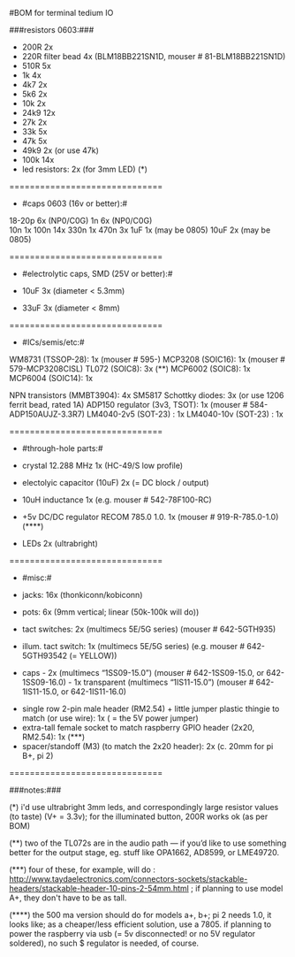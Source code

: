 #BOM for terminal tedium IO 


###resistors 0603:###

- 200R            	2x 
- 220R filter bead    4x (BLM18BB221SN1D, mouser # 81-BLM18BB221SN1D)
- 510R            	5x
- 1k 					4x
- 4k7					2x 
- 5k6        		    2x
- 10k 				2x
- 24k9 				12x
- 27k					2x 
- 33k 				5x
- 47k                 5x 
- 49k9 				2x (or use 47k)
- 100k 				14x  
- led resistors:      2x (for 3mm LED) (*) 

==============================

- #caps 0603 (16v or better):#

18-20p			 6x (NP0/C0G) 
1n 				 6x (NP0/C0G)  	 
10n 			 1x 
100n 			14x 
330n             1x
470n 			 3x
1uF				 1x (may be 0805)
10uF			 2x (may be 0805)

==============================

- #electrolytic caps, SMD (25V or better):#

- 10uF 			 3x (diameter < 5.3mm)
- 33uF 			 3x (diameter < 8mm)

==============================

- #ICs/semis/etc:#

WM8731  (TSSOP-28):  1x  (mouser # 595-)
MCP3208 (SOIC16): 	 1x  (mouser # 579-MCP3208CISL)
TL072 (SOIC8):    	 3x  (**)
MCP6002 (SOIC8):  	 1x
MCP6004 (SOIC14): 	 1x


NPN transistors (MMBT3904): 4x 
SM5817 Schottky diodes: 3x (or use 1206 ferrit bead, rated 1A)
ADP150 regulator (3v3, TSOT): 1x (mouser # 584-ADP150AUJZ-3.3R7)
LM4040-2v5 (SOT-23) : 1x
LM4040-10v (SOT-23) : 1x

==============================

- #through-hole parts:#

- crystal 12.288 MHz 						1x (HC-49/S low profile) 
- electolyic capacitor (10uF)				2x (= DC block / output)
- 10uH inductance 	    	    			1x (e.g. mouser # 542-78F100-RC)
- +5v DC/DC regulator RECOM 785.0 1.0.     	1x (mouser # 919-R-785.0-1.0) (****)
- LEDs  2x (ultrabright) 

==============================

- #misc:#

- jacks:			  16x (thonkiconn/kobiconn)
- pots:				  6x  (9mm vertical; linear (50k-100k will do))
- tact switches: 	  2x  (multimecs 5E/5G series) (mouser # 642-5GTH935)
- illum. tact switch: 1x  (multimecs 5E/5G series) (e.g. mouser # 642-5GTH93542 (= YELLOW))
+ caps			- 2x  (multimecs “1SS09-15.0”) (mouser # 642-1SS09-15.0, or 642-1SS09-16.0)
				- 1x  transparent (multimecs “1IS11-15.0”) (mouser # 642-1IS11-15.0, or 642-1IS11-16.0)


- single row 2-pin male header (RM2.54) + little jumper plastic thingie to match (or use wire): 1x ( = the 5V power jumper)
- extra-tall female socket to match raspberry GPIO header (2x20, RM2.54): 1x (***)
- spacer/standoff (M3) (to match the 2x20 header): 2x (c. 20mm for pi B+, pi 2)

==============================

###notes:###

(*) i'd use ultrabright 3mm leds, and correspondingly large resistor values (to taste) (V+ = 3.3v); for the illuminated button, 200R works ok (as per BOM)

(**) two of the TL072s are in the audio path — if you’d like to use something better for the output stage, eg. stuff like OPA1662, AD8599, or LME49720.

(***) four of these, for example, will do : http://www.taydaelectronics.com/connectors-sockets/stackable-headers/stackable-header-10-pins-2-54mm.html ; 
if planning to use model A+, they don't have to be as tall. 

(****) the 500 ma version should do for models a+, b+; pi 2 needs 1.0, it looks like; as a cheaper/less efficient solution, use a 7805. if planning to power the raspberry via usb (= 5v disconnected! or no 5V regulator soldered), no such $ regulator is needed, of course.







